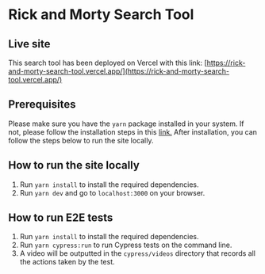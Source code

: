 # Rick and Morty Search Tool

## Live site

This search tool has been deployed on Vercel with this link: 
[https://rick-and-morty-search-tool.vercel.app/](https://rick-and-morty-search-tool.vercel.app/)


## Prerequisites

Please make sure you have the `yarn` package installed in your system. If not, please follow the installation steps in this [link.](https://classic.yarnpkg.com/lang/en/docs/install/) After installation, you can follow the steps below to run the site locally.

## How to run the site locally

1. Run `yarn install` to install the required dependencies.
2. Run `yarn dev` and go to `localhost:3000` on your browser.

## How to run E2E tests

1. Run `yarn install` to install the required dependencies.
2. Run `yarn cypress:run` to run Cypress tests on the command line.
3. A video will be outputted in the `cypress/videos` directory that records all the actions taken by the test.
